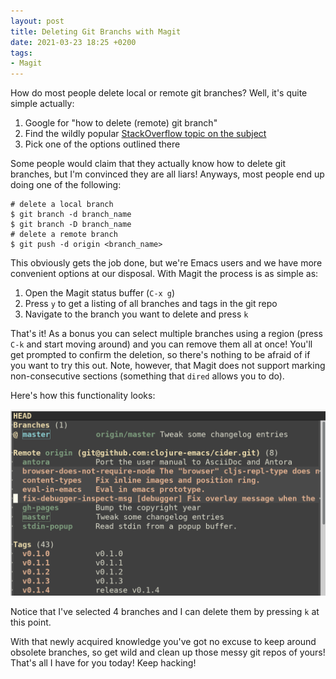 ```yaml
---
layout: post
title: Deleting Git Branchs with Magit
date: 2021-03-23 18:25 +0200
tags:
- Magit
---
```


How do most people delete local or remote git branches? Well, it's quite
simple actually:

1. Google for "how to delete (remote) git branch"
2. Find the wildly popular [StackOverflow topic on the subject](https://stackoverflow.com/questions/2003505/how-do-i-delete-a-git-branch-locally-and-remotely)
3. Pick one of the options outlined there

Some people would claim that they actually know how to delete git branches, but I'm convinced they are
all liars! Anyways, most people end up doing one of the following:

``` shellsession
# delete a local branch
$ git branch -d branch_name
$ git branch -D branch_name
# delete a remote branch
$ git push -d origin <branch_name>
```

This obviously gets the job done, but we're Emacs users and we have more convenient
options at our disposal. With Magit the process is as simple as:

1. Open the Magit status buffer (`C-x g`)
2. Press `y` to get a listing of all branches and tags in the git repo
3. Navigate to the branch you want to delete and press `k`

That's it! As a bonus you can select multiple branches using a region (press `C-k` and start moving around) and you can remove them all at once!
You'll get prompted to confirm the deletion, so there's nothing to be afraid of if you want to try this out.
Note, however, that Magit does not support marking non-consecutive sections (something that `dired` allows you to do).

Here's how this functionality looks:

![magit](/assets/images/magit_branches.png)

Notice that I've selected 4 branches and I can delete them by pressing `k` at this point.

With that newly acquired knowledge you've got no excuse to keep around obsolete branches, so get wild and clean up
those messy git repos of yours! That's all I have for you today! Keep hacking!

